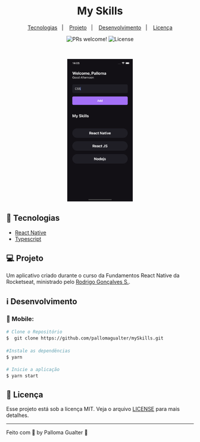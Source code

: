<h1 align="center">
    My Skills
</h1>

<p align="center">
  <a href="#-tecnologias">Tecnologias</a>&nbsp;&nbsp;&nbsp;|&nbsp;&nbsp;&nbsp;
  <a href="#-projeto">Projeto</a>&nbsp;&nbsp;&nbsp;|&nbsp;&nbsp;&nbsp;
  <a href="#-layout">Desenvolvimento</a>&nbsp;&nbsp;&nbsp;|&nbsp;&nbsp;&nbsp;
  <a href="#memo-licença">Licença</a>
</p>

<p align="center">
 <img src="https://img.shields.io/static/v1?label=PRs&message=welcome&color=15C3D6&labelColor=000000" alt="PRs welcome!" />

  <img alt="License" src="https://img.shields.io/static/v1?label=license&message=MIT&color=15C3D6&labelColor=000000">
</p>

<br>

<p align="center">
  <img alt="appMySkills" src="https://github.com/pallomagualter/mySkills/blob/main/appMySkills.png" width="35%">
</p>

## 🚀 Tecnologias

- [React Native](https://facebook.github.io/react-native/)
- [Typescript](https://reactnative.dev/docs/typescript)

## 💻 Projeto

Um aplicativo criado durante o curso da Fundamentos React Native da Rocketseat, ministrado pelo [Rodrigo Gonçalves S.](https://github.com/rodrigorgtic). 

## :information_source: Desenvolvimento

### :iphone: Mobile:

```bash
# Clone o Repositório
$  git clone https://github.com/pallomagualter/mySkills.git

#Instale as dependências
$ yarn 

# Inicie a aplicação
$ yarn start
```

## :memo: Licença

Esse projeto está sob a licença MIT. Veja o arquivo [LICENSE](LICENSE.md) para mais detalhes.

---

Feito com 💜 by Palloma Gualter :wave: